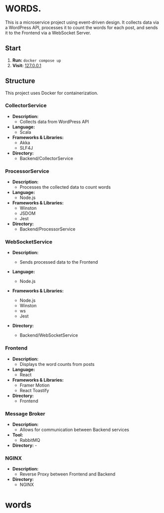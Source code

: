 # WORDS.

This is a microservice project using event-driven design. It collects data via a WordPress API, processes it to count the words for each post, and sends it to the Frontend via a WebSocket Server.

## Start

1. **Run:** `docker compose up`
2. **Visit:** [127.0.0.1](http://127.0.0.1)

## Structure

This project uses Docker for containerization.

### CollectorService

- **Description:**
  - Collects data from WordPress API
- **Language:**
  - Scala
- **Frameworks & Libraries:**
  - Akka
  - SLF4J
- **Directory:**
  - Backend/CollectorService

### ProcessorService

- **Description:**
  - Processes the collected data to count words
- **Language:**
  - Node.js
- **Frameworks & Libraries:**
  - Winston
  - JSDOM
  - Jest
- **Directory:**
  - Backend/ProcessorService

### WebSocketService

- **Description:**
  - Sends processed data to the Frontend
- **Language:**
  - Node.js
- **Frameworks & Libraries:**

  - Node.js
  - Winston
  - ws
  - Jest

- **Directory:**
  - Backend/WebSocketService

### Frontend

- **Description:**
  - Displays the word counts from posts
- **Language:**
  - React
- **Frameworks & Libraries:**
  - Framer Motion
  - React Toastify
- **Directory:**
  - Frontend

### Message Broker

- **Description:**
  - Allows for communication between Backend services
- **Tool:**
  - RabbitMQ
- **Directory:** -

### NGINX

- **Description:**
  - Reverse Proxy between Frontend and Backend
- **Directory:**
  - NGINX
# words
